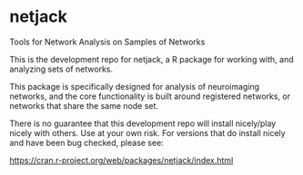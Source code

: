 # netjack
Tools for Network Analysis on Samples of Networks

This is the development repo for netjack, a R package for working with, and analyzing sets of networks. 

This package is specifically designed for analysis of neuroimaging networks, and the core functionality is built around registered networks, or networks that share the same node set.

There is no guarantee that this development repo will install nicely/play nicely with others. Use at your own risk. For versions that do install nicely and have been bug checked, please see:

https://cran.r-project.org/web/packages/netjack/index.html
